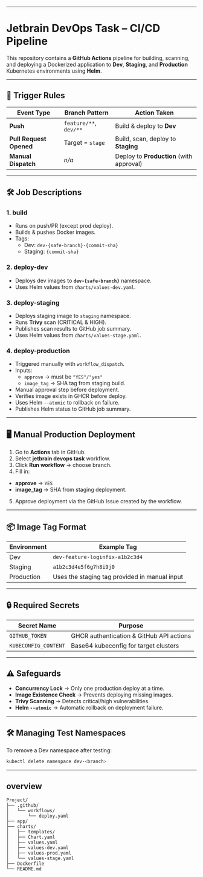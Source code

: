
---

# Jetbrain DevOps Task – CI/CD Pipeline

This repository contains a **GitHub Actions** pipeline for building, scanning, and deploying a Dockerized application to **Dev**, **Staging**, and **Production** Kubernetes environments using **Helm**.

---

## 🚀 Trigger Rules

| Event Type              | Branch Pattern             | Action Taken                  |
|-------------------------|----------------------------|--------------------------------|
| **Push**                | `feature/**`, `dev/**`     | Build & deploy to **Dev**     |
| **Pull Request Opened** | Target = `stage`            | Build, scan, deploy to **Staging** |
| **Manual Dispatch**     | _n/a_                       | Deploy to **Production** (with approval) |

---

## 🛠 Job Descriptions

### **1. build**
- Runs on push/PR (except prod deploy).
- Builds & pushes Docker images.
- Tags:
  - Dev: `dev-{safe-branch}-{commit-sha}`
  - Staging: `{commit-sha}`

### **2. deploy-dev**
- Deploys dev images to **`dev-{safe-branch}`** namespace.
- Uses Helm values from `charts/values-dev.yaml`.

### **3. deploy-staging**
- Deploys staging image to `staging` namespace.
- Runs **Trivy** scan (CRITICAL & HIGH).
- Publishes scan results to GitHub job summary.
- Uses Helm values from `charts/values-stage.yaml`.

### **4. deploy-production**
- Triggered manually with `workflow_dispatch`.
- Inputs:
  - `approve` → must be `"YES"/"yes"`
  - `image_tag` → SHA tag from staging build.
- Manual approval step before deployment.
- Verifies image exists in GHCR before deploy.
- Uses Helm `--atomic` to rollback on failure.
- Publishes Helm status to GitHub job summary.

---

## 🖥 Manual Production Deployment

1. Go to **Actions** tab in GitHub.
2. Select **jetbrain devops task** workflow.
3. Click **Run workflow** → choose branch.
4. Fill in:
  - **approve** → `YES`
  - **image_tag** → SHA from staging deployment.
5. Approve deployment via the GitHub Issue created by the workflow.

---

## 📦 Image Tag Format

| Environment | Example Tag                                         |
|-------------|------------------------------------------------------|
| Dev         | `dev-feature-loginfix-a1b2c3d4`                      |
| Staging     | `a1b2c3d4e5f6g7h8i9j0`                               |
| Production  | Uses the staging tag provided in manual input        |

---

## 🔒 Required Secrets

| Secret Name               | Purpose                                   |
|---------------------------|-------------------------------------------|
| `GITHUB_TOKEN`            | GHCR authentication & GitHub API actions |
| `KUBECONFIG_CONTENT`      | Base64 kubeconfig for target clusters     |

---

## ⚠ Safeguards

- **Concurrency Lock** → Only one production deploy at a time.
- **Image Existence Check** → Prevents deploying missing images.
- **Trivy Scanning** → Detects critical/high vulnerabilities.
- **Helm `--atomic`** → Automatic rollback on deployment failure.
---

## 🛠 Managing Test Namespaces

To remove a Dev namespace after testing:

```bash
kubectl delete namespace dev-<branch>
```
---

## overview

```
Project/
├── .github/
│   └── workflows/
│       └── deploy.yaml
├── app/
├── charts/
│   ├── templates/
│   ├── Chart.yaml
│   ├── values.yaml
│   ├── values-dev.yaml
│   ├── values-prod.yaml
│   └── values-stage.yaml
├── Dockerfile
└── README.md
```